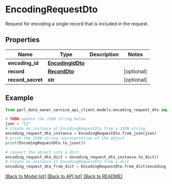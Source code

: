 # EncodingRequestDto

Request for encoding a single record that is included in the request.

## Properties

Name | Type | Description | Notes
------------ | ------------- | ------------- | -------------
**encoding_id** | [**EncodingIdDto**](EncodingIdDto.md) |  | 
**record** | [**RecordDto**](RecordDto.md) |  | [optional] 
**record_secret** | **str** |  | [optional] 

## Example

```python
from pprl_data_owner_service_api_client.models.encoding_request_dto import EncodingRequestDto

# TODO update the JSON string below
json = "{}"
# create an instance of EncodingRequestDto from a JSON string
encoding_request_dto_instance = EncodingRequestDto.from_json(json)
# print the JSON string representation of the object
print(EncodingRequestDto.to_json())

# convert the object into a dict
encoding_request_dto_dict = encoding_request_dto_instance.to_dict()
# create an instance of EncodingRequestDto from a dict
encoding_request_dto_from_dict = EncodingRequestDto.from_dict(encoding_request_dto_dict)
```
[[Back to Model list]](../README.md#documentation-for-models) [[Back to API list]](../README.md#documentation-for-api-endpoints) [[Back to README]](../README.md)


